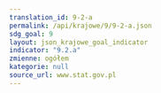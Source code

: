 ```yaml
---
translation_id: 9-2-a
permalink: /api/krajowe/9/9-2-a.json
sdg_goal: 9
layout: json_krajowe_goal_indicator
indicator: "9.2.a"
zmienne: ogółem
kategorie: null
source_url: www.stat.gov.pl
---
```


